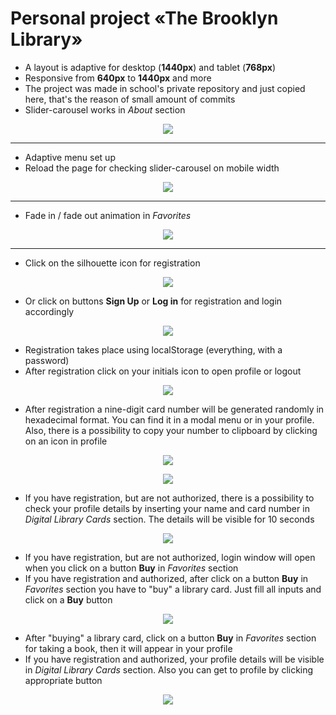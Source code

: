 # Personal project «The Brooklyn Library»

* A layout is adaptive for desktop (**1440px**) and tablet (**768px**)
* Responsive from **640px** to **1440px** and more
* The project was made in school's private repository and just copied here, that's the reason of small amount of commits
* Slider-carousel works in *About* section
<p align="center">
<img src="https://github.com/chspeth/brooklyn-library-page/assets/79718282/0433cd9f-f75b-4f32-8eaf-84854efcaf8f">
</p>

----
* Adaptive menu set up
* Reload the page for checking slider-carousel on mobile width
<p align="center">
<img src="https://github.com/chspeth/brooklyn-library-page/assets/79718282/e6d94225-bb8f-4a7d-bc5c-6122b8eda3ee">
</p>

----
* Fade in / fade out animation in *Favorites*
<p align="center">
<img src="https://github.com/chspeth/brooklyn-library-page/assets/79718282/b24f135c-f510-43e8-9190-178609f11319">
</p>

----
* Click on the silhouette icon for registration
<p align="center">
<img src="https://github.com/chspeth/brooklyn-library-page/assets/79718282/accbddcf-ad10-4b64-bcad-537a6e68e647">
</p>

* Or click on buttons **Sign Up** or **Log in** for registration and login accordingly
<p align="center">
<img src="https://github.com/chspeth/brooklyn-library-page/assets/79718282/0f94510b-1dd8-4876-9964-aa6ea7506b11">
</p>

* Registration takes place using localStorage (everything, with a password)
* After registration click on your initials icon to open profile or logout
<p align="center">
<img src="https://github.com/chspeth/brooklyn-library-page/assets/79718282/3a22de76-adfc-4267-a89f-cc6bade1adab">
</p>

* After registration a nine-digit card number will be generated randomly in hexadecimal format. You can find it in a modal menu or in your profile. Also, there is a possibility to copy your number to clipboard by clicking on an icon in profile
<p align="center">
<img src="https://github.com/chspeth/brooklyn-library-page/assets/79718282/d684da85-4ca4-4627-85e1-f8d53097580e">
</p>
<p align="center">
<img src="https://github.com/chspeth/brooklyn-library-page/assets/79718282/5a71a5d8-e1c4-4ac4-9fbb-b9c2820c2008">
</p>

* If you have registration, but are not authorized, there is a possibility to check your profile details by inserting your name and card number in *Digital Library Cards* section. The details will be visible for 10 seconds 
<p align="center">
<img src="https://github.com/chspeth/brooklyn-library-page/assets/79718282/3a2d9b6c-556a-48b4-92c4-a31fd4fdb50b">
</p>

* If you have registration, but are not authorized, login window will open when you click on a button **Buy** in *Favorites* section
* If you have registration and authorized, after click on a button **Buy** in *Favorites* section you have to "buy" a library card. Just fill all inputs and click on a **Buy** button
<p align="center">
<img src="https://github.com/chspeth/brooklyn-library-page/assets/79718282/aa9af519-a965-4bcb-9f3a-d0855bd9fafa">
</p>

* After "buying" a library card, click on a button **Buy** in *Favorites* section for taking a book, then it will appear in your profile
* If you have registration and authorized, your profile details will be visible in *Digital Library Cards* section. Also you can get to profile by clicking appropriate button
<p align="center">
<img src="https://github.com/chspeth/brooklyn-library-page/assets/79718282/a892dfff-2e39-4595-ba77-9d9b82409185">
</p>
